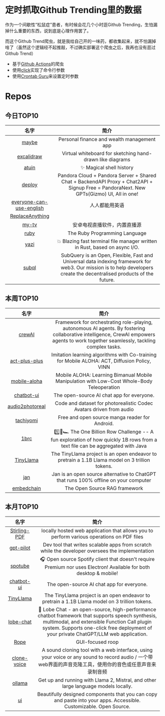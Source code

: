 # 定时抓取Github Trending里的数据

作为一个间歇性“松鼠症”患者，有时候会花几个小时逛Github Trending，生怕漏掉什么重要的东西，说到底是心理作用罢了。

而这个Github Trend爬虫，就是我给自己开的一味药，都收集起来，就不怕漏掉啥了（虽然这个逻辑经不起推敲，不过确实部署这个爬虫之后，我再也没有逛过Github Trend）

* 基于[Github Actions](https://docs.github.com/en/actions)的爬虫
* 使用[click](https://github.com/pallets/click)实现了命令行参数
* 使用[Crontab Guru](https://crontab.guru/)来设置定时参数

# Repos
## 今日TOP10 
<!-- START OF DAILY_TOP10_REPOS -->
| 名字 | 简介 |
| :----: | :----: |
| [maybe](https://github.com/maybe-finance/maybe) | Personal finance and wealth management app |
| [excalidraw](https://github.com/excalidraw/excalidraw) | Virtual whiteboard for sketching hand-drawn like diagrams |
| [atuin](https://github.com/atuinsh/atuin) | ✨ Magical shell history |
| [deploy](https://github.com/pandora-next/deploy) | Pandora Cloud + Pandora Server + Shared Chat + BackendAPI Proxy + Chat2API + Signup Free = PandoraNext. New GPTs(Gizmo) UI, All in one! |
| [everyone-can-use-english](https://github.com/xiaolai/everyone-can-use-english) | 人人都能用英语 |
| [ReplaceAnything](https://github.com/AIGCDesignGroup/ReplaceAnything) |  |
| [my-tv](https://github.com/lizongying/my-tv) | 安卓电视直播软件，内置直播源 |
| [ruby](https://github.com/ruby/ruby) | The Ruby Programming Language |
| [yazi](https://github.com/sxyazi/yazi) | 💥 Blazing fast terminal file manager written in Rust, based on async I/O. |
| [subql](https://github.com/subquery/subql) | SubQuery is an Open, Flexible, Fast and Universal data indexing framework for web3. Our mission is to help developers create the decentralised products of the future. |
<!-- END OF DAILY_TOP10_REPOS -->

## 本周TOP10
<!-- START OF WEEKLY_TOP10_REPOS -->
| 名字 | 简介 |
| :----: | :----: |
| [crewAI](https://github.com/joaomdmoura/crewAI) | Framework for orchestrating role-playing, autonomous AI agents. By fostering collaborative intelligence, CrewAI empowers agents to work together seamlessly, tackling complex tasks. |
| [act-plus-plus](https://github.com/MarkFzp/act-plus-plus) | Imitation learning algorithms with Co-training for Mobile ALOHA: ACT, Diffusion Policy, VINN |
| [mobile-aloha](https://github.com/MarkFzp/mobile-aloha) | Mobile ALOHA: Learning Bimanual Mobile Manipulation with Low-Cost Whole-Body Teleoperation |
| [chatbot-ui](https://github.com/mckaywrigley/chatbot-ui) | The open-source AI chat app for everyone. |
| [audio2photoreal](https://github.com/facebookresearch/audio2photoreal) | Code and dataset for photorealistic Codec Avatars driven from audio |
| [tachiyomi](https://github.com/tachiyomiorg/tachiyomi) | Free and open source manga reader for Android. |
| [1brc](https://github.com/gunnarmorling/1brc) | 1️⃣🐝🏎️ The One Billion Row Challenge -- A fun exploration of how quickly 1B rows from a text file can be aggregated with Java |
| [TinyLlama](https://github.com/jzhang38/TinyLlama) | The TinyLlama project is an open endeavor to pretrain a 1.1B Llama model on 3 trillion tokens. |
| [jan](https://github.com/janhq/jan) | Jan is an open source alternative to ChatGPT that runs 100% offline on your computer |
| [embedchain](https://github.com/embedchain/embedchain) | The Open Source RAG framework |
<!-- END OF WEEKLY_TOP10_REPOS -->

## 本月TOP10
<!-- START OF MONTHLY_TOP10_REPOS -->
| 名字 | 简介 |
| :----: | :----: |
| [Stirling-PDF](https://github.com/Stirling-Tools/Stirling-PDF) | locally hosted web application that allows you to perform various operations on PDF files |
| [gpt-pilot](https://github.com/Pythagora-io/gpt-pilot) | Dev tool that writes scalable apps from scratch while the developer oversees the implementation |
| [spotube](https://github.com/KRTirtho/spotube) | 🎧 Open source Spotify client that doesn't require Premium nor uses Electron! Available for both desktop & mobile! |
| [chatbot-ui](https://github.com/mckaywrigley/chatbot-ui) | The open-source AI chat app for everyone. |
| [TinyLlama](https://github.com/jzhang38/TinyLlama) | The TinyLlama project is an open endeavor to pretrain a 1.1B Llama model on 3 trillion tokens. |
| [lobe-chat](https://github.com/lobehub/lobe-chat) | 🤖 Lobe Chat - an open-source, high-performance chatbot framework that supports speech synthesis, multimodal, and extensible Function Call plugin system. Supports one-click free deployment of your private ChatGPT/LLM web application. |
| [Rope](https://github.com/Hillobar/Rope) | GUI-focused roop |
| [clone-voice](https://github.com/jianchang512/clone-voice) | A sound cloning tool with a web interface, using your voice or any sound to record audio / 一个带web界面的声音克隆工具，使用你的音色或任意声音来录制音频 |
| [ollama](https://github.com/jmorganca/ollama) | Get up and running with Llama 2, Mistral, and other large language models locally. |
| [ui](https://github.com/shadcn-ui/ui) | Beautifully designed components that you can copy and paste into your apps. Accessible. Customizable. Open Source. |
<!-- END OF MONTHLY_TOP10_REPOS -->

